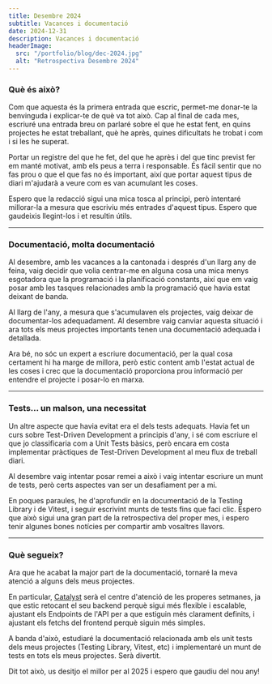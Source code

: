 ```yaml
---
title: Desembre 2024
subtitle: Vacances i documentació
date: 2024-12-31
description: Vacances i documentació
headerImage:
  src: "/portfolio/blog/dec-2024.jpg"
  alt: "Retrospectiva Desembre 2024"
---
```


### Què és això?

Com que aquesta és la primera entrada que escric, permet-me donar-te la benvinguda i explicar-te de què va tot això.
Cap al final de cada mes, escriuré una entrada breu on parlaré sobre el que he estat fent, en quins projectes he estat treballant, què he après, quines dificultats he trobat i com i si les he superat.

Portar un registre del que he fet, del que he après i del que tinc previst fer em manté motivat, amb els peus a terra i responsable.
És fàcil sentir que no fas prou o que el que fas no és important, així que portar aquest tipus de diari m'ajudarà a veure com es van acumulant les coses.

Espero que la redacció sigui una mica tosca al principi, però intentaré millorar-la a mesura que escriviu més entrades d'aquest tipus.
Espero que gaudeixis llegint-los i et resultin útils.

---

### Documentació, molta documentació

Al desembre, amb les vacances a la cantonada i després d'un llarg any de feina, vaig decidir que volia centrar-me en alguna cosa una mica menys esgotadora que la programació i la planificació constants, així que em vaig posar amb les tasques relacionades amb la programació que havia estat deixant de banda.

Al llarg de l'any, a mesura que s'acumulaven els projectes, vaig deixar de documentar-los adequadament.
Al desembre vaig canviar aquesta situació i ara tots els meus projectes importants tenen una documentació adequada i detallada.

Ara bé, no sóc un expert a escriure documentació, per la qual cosa certament hi ha marge de millora, però estic content amb l'estat actual de les coses i crec que la documentació proporciona prou informació per entendre el projecte i posar-lo en marxa.

---

### Tests... un malson, una necessitat

Un altre aspecte que havia evitat era el dels tests adequats.
Havia fet un curs sobre Test-Driven Development a principis d'any, i sé com escriure el que jo classificaria com a Unit Tests bàsics, però encara em costa implementar pràctiques de Test-Driven Development al meu flux de treball diari.

Al desembre vaig intentar posar remei a això i vaig intentar escriure un munt de tests, però certs aspectes van ser un desafiament per a mi.

En poques paraules, he d'aprofundir en la documentació de la Testing Library i de Vitest, i seguir escrivint munts de tests fins que faci clic.
Espero que això sigui una gran part de la retrospectiva del proper mes, i espero tenir algunes bones notícies per compartir amb vosaltres llavors.

---

### Què segueix?

Ara que he acabat la major part de la documentació, tornaré la meva atenció a alguns dels meus projectes.

En particular, [Catalyst](https://github.com/gomisroca/catalyst) serà el centre d'atenció de les properes setmanes, ja que estic retocant el seu backend perquè sigui més flexible i escalable, ajustant els Endpoints de l'API per a que estiguin més clarament definits, i ajustant els fetchs del frontend perquè siguin més simples.

A banda d'això, estudiaré la documentació relacionada amb els unit tests dels meus projectes (Testing Library, Vitest, etc) i implementaré un munt de tests en tots els meus projectes. Serà divertit.

Dit tot això, us desitjo el millor per al 2025 i espero que gaudiu del nou any!

